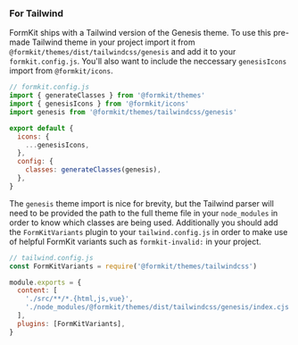 ### For Tailwind

FormKit ships with a Tailwind version of the Genesis theme. To use this pre-made Tailwind theme in your project import it from `@formkit/themes/dist/tailwindcss/genesis` and add it to your `formkit.config.js`. You'll also want to include the neccessary `genesisIcons` import from `@formkit/icons`.

```js
// formkit.config.js
import { generateClasses } from '@formkit/themes'
import { genesisIcons } from '@formkit/icons'
import genesis from '@formkit/themes/tailwindcss/genesis'

export default {
  icons: {
    ...genesisIcons,
  },
  config: {
    classes: generateClasses(genesis),
  },
}
```

The `genesis` theme import is nice for brevity, but the Tailwind parser will need to be provided the path to the full theme file in your `node_modules` in order to know which classes are being used. Additionally you should add the `FormKitVariants` plugin to your `tailwind.config.js` in order to make use of helpful FormKit variants such as `formkit-invalid:` in your project.

```js
// tailwind.config.js
const FormKitVariants = require('@formkit/themes/tailwindcss')

module.exports = {
  content: [
    './src/**/*.{html,js,vue}',
    './node_modules/@formkit/themes/dist/tailwindcss/genesis/index.cjs',
  ],
  plugins: [FormKitVariants],
}
```